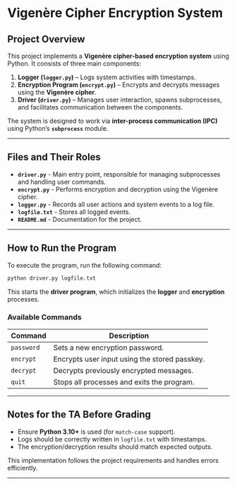 # **Vigenère Cipher Encryption System**

## **Project Overview**
This project implements a **Vigenère cipher-based encryption system** using Python. It consists of three main components:

1. **Logger (`logger.py`)** – Logs system activities with timestamps.
2. **Encryption Program (`encrypt.py`)** – Encrypts and decrypts messages using the **Vigenère cipher**.
3. **Driver (`driver.py`)** – Manages user interaction, spawns subprocesses, and facilitates communication between the components.

The system is designed to work via **inter-process communication (IPC)** using Python’s **`subprocess`** module.

---

## **Files and Their Roles**
- **`driver.py`** - Main entry point, responsible for managing subprocesses and handling user commands.
- **`encrypt.py`** - Performs encryption and decryption using the Vigenère cipher.
- **`logger.py`** - Records all user actions and system events to a log file.
- **`logfile.txt`** - Stores all logged events.
- **`README.md`** - Documentation for the project.

---

## **How to Run the Program**
To execute the program, run the following command:
```sh
python driver.py logfile.txt
```
This starts the **driver program**, which initializes the **logger** and **encryption** processes.

### **Available Commands**
| **Command** | **Description** |
|------------|---------------|
| `password` | Sets a new encryption password. |
| `encrypt` | Encrypts user input using the stored passkey. |
| `decrypt` | Decrypts previously encrypted messages. |
| `quit` | Stops all processes and exits the program. |

---

## **Notes for the TA Before Grading**
- Ensure **Python 3.10+** is used (for `match-case` support).
- Logs should be correctly written in `logfile.txt` with timestamps.
- The encryption/decryption results should match expected outputs.

This implementation follows the project requirements and handles errors efficiently.

---



